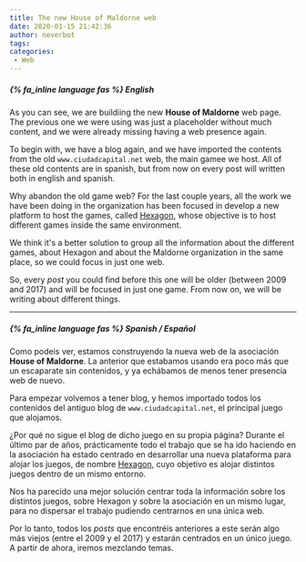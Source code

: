```yaml
---
title: The new House of Maldorne web
date: 2020-01-15 21:42:36
author: neverbot
tags:
categories:
 - Web
---
```


##### {% fa_inline language fas %} English

As you can see, we are buildiing the new **House of Maldorne** web page. The previous one we were using was just a placeholder without much content, and we were already missing having a web presence again.

To begin with, we have a blog again, and we have imported the contents from the old `www.ciudadcapital.net` web, the main gamee we host. All of these old contents are in spanish, but from now on every post will written both in english and spanish.

Why abandon the old game web? For the last couple years, all the work we have been doing in the organization has been focused in develop a new platform to host the games, called [Hexagon](https://github.com/houseofmaldorne/hexagon), whose objective is to host different games inside the same environment.

We think it's a better solution to group all the information about the different games, about Hexagon and about the Maldorne organization in the same place, so we could focus in just one web.

So, every *post* you could find before this one will be older (between 2009 and 2017) and will be focused in just one game. From now on, we will be writing about different things.

----

##### {% fa_inline language fas %} Spanish / Español

Como podeis ver, estamos construyendo la nueva web de la asociación **House of Maldorne**. La anterior que estabamos usando era poco más que un escaparate sin contenidos, y ya echábamos de menos tener presencia web de nuevo.

Para empezar volvemos a tener blog, y hemos importado todos los contenidos del antiguo blog de `www.ciudadcapital.net`, el principal juego que alojamos. 

¿Por qué no sigue el blog de dicho juego en su propia página? Durante el último par de años, prácticamente todo el trabajo que se ha ido haciendo en la asociación ha estado centrado en desarrollar una nueva plataforma para alojar los juegos, de nombre [Hexagon](https://github.com/houseofmaldorne/hexagon), cuyo objetivo es alojar distintos juegos dentro de un mismo entorno.

Nos ha parecido una mejor solución centrar toda la información sobre los distintos juegos, sobre Hexagon y sobre la asociación en un mismo lugar, para no dispersar el trabajo pudiendo centrarnos en una única web.

Por lo tanto, todos los *posts* que encontréis anteriores a este serán algo más viejos (entre el 2009 y el 2017) y estarán centrados en un único juego. A partir de ahora, iremos mezclando temas.
